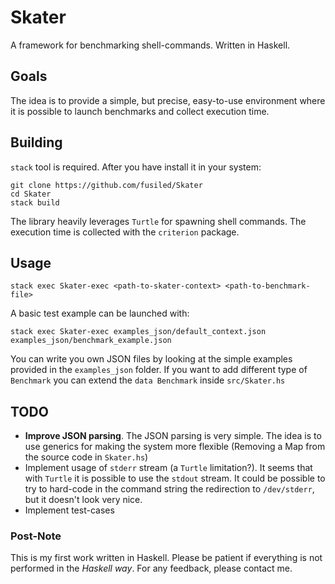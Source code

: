 # Skater

A framework for benchmarking shell-commands. Written in Haskell.

## Goals
The idea is to provide a simple, but precise, easy-to-use environment where it is possible to launch benchmarks and collect execution time.

## Building
`stack` tool is required. After you have install it in your system:
```
git clone https://github.com/fusiled/Skater
cd Skater
stack build
```
The library heavily leverages `Turtle` for spawning shell commands. The execution time is collected with the `criterion` package.

## Usage
```
stack exec Skater-exec <path-to-skater-context> <path-to-benchmark-file>
```
A basic test example can be launched with:
```
stack exec Skater-exec examples_json/default_context.json examples_json/benchmark_example.json
```

You can write you own JSON files by looking at the simple examples provided in the `examples_json` folder. If you want to add different type of `Benchmark` you can extend the `data Benchmark` inside `src/Skater.hs`

## TODO
- **Improve JSON parsing**. The JSON parsing is very simple. The idea is to use generics for making the system more flexible (Removing a Map from the source code in `Skater.hs`)
- Implement usage of `stderr` stream (a `Turtle` limitation?). It seems that with `Turtle` it is possible to use the `stdout` stream. It could be possible to try to hard-code in the command string the redirection to `/dev/stderr`, but it doesn't look very nice.
- Implement test-cases

### Post-Note

This is my first work written in Haskell. Please be patient if everything is not performed in the *Haskell way*. For any feedback, please contact me.
